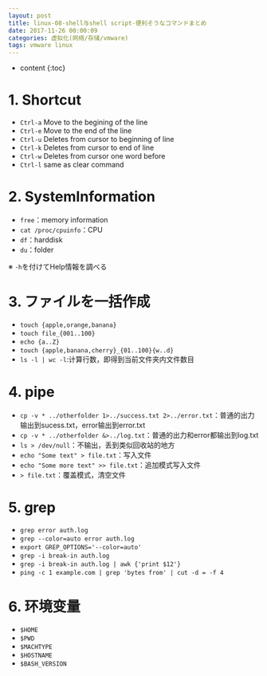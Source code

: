 ```yaml
---
layout: post
title: linux-08-shell与shell script-便利そうなコマンドまとめ
date: 2017-11-26 00:00:09
categories: 虚拟化(网络/存储/vmware)
tags: vmware linux
---
```

* content
{:toc}


# 1. Shortcut

- `Ctrl-a`   Move to the begining of the line
- `Ctrl-e`   Move to the end of the line
- `Ctrl-u`   Deletes from cursor to beginning of line
- `Ctrl-k`   Deletes from cursor to end of line
- `Ctrl-w`   Deletes from cursor one word before
- `Ctrl-l`   same as clear command
  

# 2. SystemInformation

- `free`：memory information
- `cat /proc/cpuinfo`：CPU
- `df`：harddisk
- `du`：folder

※ `-h`を付けてHelp情報を調べる



# 3. ファイルを一括作成

- `touch {apple,orange,banana}`
- `touch file_{001..100}`
- `echo {a..Z}`
- `touch {apple,banana,cherry}_{01..100}{w..d}`
- `ls -l | wc -l`:计算行数，即得到当前文件夹内文件数目


# 4. pipe

- `cp -v * ../otherfolder 1>../success.txt 2>../error.txt`：普通的出力输出到sucess.txt，error输出到error.txt
- `cp -v * ../otherfolder &>../log.txt`：普通的出力和error都输出到log.txt
- `ls > /dev/null`：不输出，丢到类似回收站的地方
- `echo "Some text" > file.txt`：写入文件
- `echo "Some more text" >> file.txt`：追加模式写入文件
- `> file.txt`：覆盖模式，清空文件


# 5. grep

- `grep error auth.log`
- `grep --color=auto error auth.log`
- `export GREP_OPTIONS='--color=auto'`
- `grep -i break-in auth.log`
- `grep -i break-in auth.log | awk {'print $12'}`
- `ping -c 1 example.com | grep 'bytes from' | cut -d = -f 4`
     

# 6. 环境变量 

- `$HOME`
- `$PWD`
- `$MACHTYPE`
- `$HOSTNAME`
- `$BASH_VERSION`


